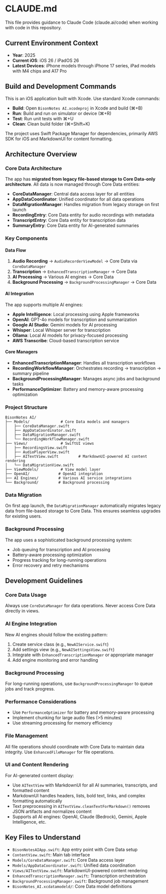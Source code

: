 # CLAUDE.md

This file provides guidance to Claude Code (claude.ai/code) when working with code in this repository.

## Current Environment Context
- **Year**: 2025
- **Current iOS**: iOS 26 / iPadOS 26
- **Latest Devices**: iPhone models through iPhone 17 series, iPad models with M4 chips and A17 Pro

## Build and Development Commands

This is an iOS application built with Xcode. Use standard Xcode commands:

- **Build**: Open `BisonNotes AI.xcodeproj` in Xcode and build (⌘+B)
- **Run**: Build and run on simulator or device (⌘+R)
- **Test**: Run unit tests with ⌘+U
- **Clean**: Clean build folder (⌘+Shift+K)

The project uses Swift Package Manager for dependencies, primarily AWS SDK for iOS and MarkdownUI for content formatting.

## Architecture Overview

### Core Data Architecture
The app has **migrated from legacy file-based storage to Core Data-only architecture**. All data is now managed through Core Data entities:

- **CoreDataManager**: Central data access layer for all entities
- **AppDataCoordinator**: Unified coordinator for all data operations
- **DataMigrationManager**: Handles migration from legacy storage on first launch
- **RecordingEntry**: Core Data entity for audio recordings with metadata
- **TranscriptEntry**: Core Data entity for transcription data
- **SummaryEntry**: Core Data entity for AI-generated summaries

### Key Components

#### Data Flow
1. **Audio Recording** → `AudioRecorderViewModel` → Core Data via `CoreDataManager`
2. **Transcription** → `EnhancedTranscriptionManager` → Core Data
3. **AI Processing** → Various AI engines → Core Data
4. **Background Processing** → `BackgroundProcessingManager` → Core Data

#### AI Integration
The app supports multiple AI engines:
- **Apple Intelligence**: Local processing using Apple frameworks
- **OpenAI**: GPT-4o models for transcription and summarization
- **Google AI Studio**: Gemini models for AI processing
- **Whisper**: Local Whisper server for transcription
- **Ollama**: Local AI models for privacy-focused processing
- **AWS Transcribe**: Cloud-based transcription service

#### Core Managers
- **EnhancedTranscriptionManager**: Handles all transcription workflows
- **RecordingWorkflowManager**: Orchestrates recording → transcription → summary pipeline
- **BackgroundProcessingManager**: Manages async jobs and background tasks
- **PerformanceOptimizer**: Battery and memory-aware processing optimization

### Project Structure
```
BisonNotes AI/
├── Models/              # Core Data models and managers
│   ├── CoreDataManager.swift
│   ├── AppDataCoordinator.swift
│   ├── DataMigrationManager.swift
│   └── RecordingWorkflowManager.swift
├── Views/               # SwiftUI views
│   ├── RecordingsView.swift
│   ├── AudioPlayerView.swift
│   ├── AITextView.swift         # MarkdownUI-powered AI content rendering
│   └── DataMigrationView.swift
├── ViewModels/          # View model layer
├── OpenAI/             # OpenAI integration
├── AI Engines/         # Various AI service integrations
└── Background/         # Background processing
```

### Data Migration
On first app launch, the `DataMigrationManager` automatically migrates legacy data from file-based storage to Core Data. This ensures seamless upgrades for existing users.

### Background Processing
The app uses a sophisticated background processing system:
- Job queuing for transcription and AI processing
- Battery-aware processing optimization
- Progress tracking for long-running operations
- Error recovery and retry mechanisms

## Development Guidelines

### Core Data Usage
Always use `CoreDataManager` for data operations. Never access Core Data directly in views.

### AI Engine Integration
New AI engines should follow the existing pattern:
1. Create service class (e.g., `NewAIService.swift`)
2. Add settings view (e.g., `NewAISettingsView.swift`)
3. Integrate with `EnhancedTranscriptionManager` or appropriate manager
4. Add engine monitoring and error handling

### Background Processing
For long-running operations, use `BackgroundProcessingManager` to queue jobs and track progress.

### Performance Considerations
- Use `PerformanceOptimizer` for battery and memory-aware processing
- Implement chunking for large audio files (>5 minutes)
- Use streaming processing for memory efficiency

### File Management
All file operations should coordinate with Core Data to maintain data integrity. Use `EnhancedFileManager` for file operations.

### UI and Content Rendering
For AI-generated content display:
- Use `AITextView` with MarkdownUI for all AI summaries, transcripts, and formatted content
- MarkdownUI handles headers, lists, bold text, links, and complex formatting automatically
- Text preprocessing in `AITextView.cleanTextForMarkdown()` removes JSON artifacts and normalizes content
- Supports all AI engines: OpenAI, Claude (Bedrock), Gemini, Apple Intelligence, etc.

## Key Files to Understand

- `BisonNotesAIApp.swift`: App entry point with Core Data setup
- `ContentView.swift`: Main tab interface
- `Models/CoreDataManager.swift`: Core Data access layer
- `Models/AppDataCoordinator.swift`: Unified data coordination
- `Views/AITextView.swift`: MarkdownUI-powered content rendering
- `EnhancedTranscriptionManager.swift`: Transcription orchestration
- `BackgroundProcessingManager.swift`: Background job management
- `BisonNotes_AI.xcdatamodeld/`: Core Data model definitions